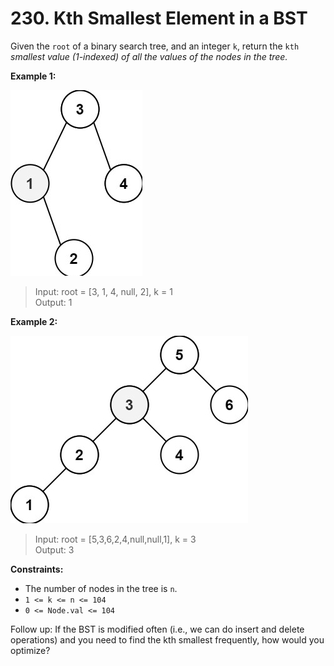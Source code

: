 # 230. Kth Smallest Element in a BST

Given the `root` of a binary search tree, and an integer `k`, return the `kth` _smallest value (1-indexed) of all the values of the nodes in the tree._

**Example 1:**

![image](./assets/example_1.jpg)

> Input: root = [3, 1, 4, null, 2], k = 1  
> Output: 1  

**Example 2:**

![image](./assets/example_2.jpg)

> Input: root = [5,3,6,2,4,null,null,1], k = 3  
> Output: 3  

**Constraints:**

- The number of nodes in the tree is `n`.
- `1 <= k <= n <= 104`
- `0 <= Node.val <= 104`

Follow up: If the BST is modified often (i.e., we can do insert and delete operations) and you need to find the kth smallest frequently, how would you optimize?